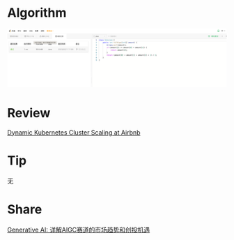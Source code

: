 # Algorithm

![2335. 装满杯子需要的最短总时长](../../../images/temp/zhenran-2023-02-11-lc.png)

# Review

[Dynamic Kubernetes Cluster Scaling at Airbnb](https://medium.com/airbnb-engineering/dynamic-kubernetes-cluster-scaling-at-airbnb-d79ae3afa132)

# Tip

无

# Share

[Generative AI: 详解AIGC赛道的市场趋势和创投机遇](https://36kr.com/p/2064627783449729)